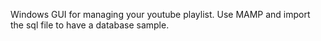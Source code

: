Windows GUI for managing your youtube playlist. Use MAMP and import the sql file to have a database sample.
